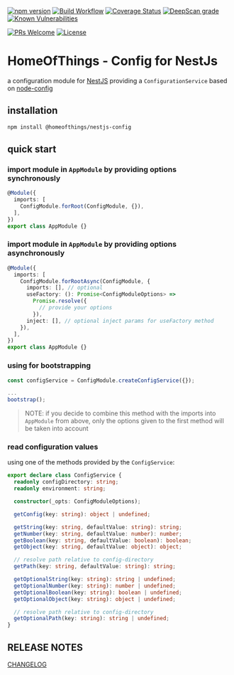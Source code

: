 [![npm version](https://badge.fury.io/js/%40homeofthings%2Fnestjs-config.svg)](https://badge.fury.io/js/%40homeofthings%2Fnestjs-config)
[![Build Workflow](https://github.com/gms1/HomeOfThings/actions/workflows/build.yml/badge.svg?branch=master)](https://github.com/gms1/HomeOfThings/actions/workflows/build.yml)
[![Coverage Status](https://codecov.io/gh/gms1/HomeOfThings/branch/master/graph/badge.svg?flag=nestjs-config)](https://app.codecov.io/gh/gms1/HomeOfThings/tree/master/packages%2Fnode%2F%40homeofthings%2Fnestjs-config)
[![DeepScan grade](https://deepscan.io/api/teams/439/projects/987/branches/1954/badge/grade.svg)](https://deepscan.io/dashboard#view=project&tid=439&pid=987&bid=1954)
[![Known Vulnerabilities](https://snyk.io/test/github/gms1/HomeOfThings/badge.svg)](https://snyk.io/test/github/gms1/HomeOfThings)

[![PRs Welcome](https://img.shields.io/badge/PRs-welcome-brightgreen.svg?style=flat-square)](http://makeapullrequest.com)
[![License](https://img.shields.io/npm/l/@homeofthings/nestjs-config.svg?style=flat-square)](https://github.com/gms1/HomeOfThings/blob/master/packages/node/@homeofthings/nestjs-config/LICENSE)

# HomeOfThings - Config for NestJs

a configuration module for [NestJS](https://docs.nestjs.com/) providing a `ConfigurationService` based on [node-config](https://www.npmjs.com/package/config)

## installation

```bash
npm install @homeofthings/nestjs-config
```

## quick start

### import module in `AppModule` by providing options synchronously

```Typescript
@Module({
  imports: [
    ConfigModule.forRoot(ConfigModule, {}),
  ],
})
export class AppModule {}
```

### import module in `AppModule` by providing options asynchronously

```Typescript
@Module({
  imports: [
    ConfigModule.forRootAsync(ConfigModule, {
      imports: [], // optional
      useFactory: (): Promise<ConfigModuleOptions> =>
        Promise.resolve({
          // provide your options
        }),
      inject: [], // optional inject params for useFactory method
    }),
  ],
})
export class AppModule {}
```

### using for bootstrapping

```TypeScript
const configService = ConfigModule.createConfigService({});

...
bootstrap();
```

> NOTE: if you decide to combine this method with the imports into `AppModule` from above, only the options given to the first method will be taken into account

### read configuration values

using one of the methods provided by the `ConfigService`:

```TypeScript
export declare class ConfigService {
  readonly configDirectory: string;
  readonly environment: string;

  constructor(_opts: ConfigModuleOptions);

  getConfig(key: string): object | undefined;

  getString(key: string, defaultValue: string): string;
  getNumber(key: string, defaultValue: number): number;
  getBoolean(key: string, defaultValue: boolean): boolean;
  getObject(key: string, defaultValue: object): object;

  // resolve path relative to config-directory
  getPath(key: string, defaultValue: string): string;

  getOptionalString(key: string): string | undefined;
  getOptionalNumber(key: string): number | undefined;
  getOptionalBoolean(key: string): boolean | undefined;
  getOptionalObject(key: string): object | undefined;

  // resolve path relative to config-directory
  getOptionalPath(key: string): string | undefined;
}
```

## RELEASE NOTES

[CHANGELOG](./CHANGELOG.md)
